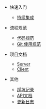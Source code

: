 - 快速入门

  - [持续集成](ci.md)

- 流程规范

  - [代码规范](codespecification.md)
  - [Git 使用规范](gitspecification.md)

- 项目文档

  - [Server](server)
  - [Client](client)

- 其他

  - [踩坑记录](problemrecord.md)
  - [API文档](API.md)
  - [更新日志](CHANGELOG)
